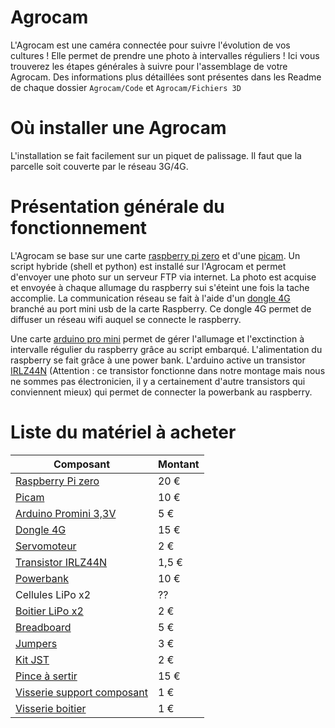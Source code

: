 # Agrocam
L'Agrocam est une caméra connectée pour suivre l'évolution de vos cultures ! Elle permet de prendre une photo à intervalles réguliers !
Ici vous trouverez les étapes générales à suivre pour l'assemblage de votre Agrocam. Des informations plus détaillées sont présentes dans les Readme de chaque dossier ```Agrocam/Code``` et ```Agrocam/Fichiers 3D```



# Où installer une Agrocam
L'installation se fait facilement sur un piquet de palissage. Il faut que la parcelle soit couverte par le réseau 3G/4G.

# Présentation générale du fonctionnement
L'Agrocam se base sur une carte [raspberry pi zero](https://fr.aliexpress.com/item/32862749459.html?spm=a2g0o.productlist.0.0.2db345dfJ8qqIP&algo_pvid=d2d9674d-896a-4ba8-a8f7-3204eff93039&algo_exp_id=d2d9674d-896a-4ba8-a8f7-3204eff93039-56&pdp_ext_f=%7B%22sku_id%22%3A%2265489160780%22%7D&pdp_npi=2%40dis%21EUR%21%2194.15%21%21%21%21%21%400b0a050b16529547418287107e2ee8%2165489160780%21sea) et d'une [picam](https://fr.aliexpress.com/item/4000078355774.html?spm=a2g0o.productlist.0.0.3b0b78afgj07rV&algo_pvid=7b9f3a4e-c2a0-4328-92a0-ba677d3226c6&algo_exp_id=7b9f3a4e-c2a0-4328-92a0-ba677d3226c6-12&pdp_ext_f=%7B%22sku_id%22%3A%2210000000203526796%22%7D&pdp_npi=2%40dis%21EUR%21%219.19%21%21%21%21%21%400b0a050b16529546046245087e2ee8%2110000000203526796%21sea). Un script hybride (shell et python) est installé sur l'Agrocam et permet d'envoyer une photo sur un serveur FTP via internet. La photo est acquise et envoyée à chaque allumage du raspberry sui s'éteint une fois la tache accomplie. La communication réseau se fait à l'aide d'un [dongle 4G](https://fr.aliexpress.com/item/1005004055536615.html?spm=a2g0o.productlist.0.0.598076b34EWXMu&algo_pvid=d27b7dc1-f063-45e8-842d-b50b623dfcb6&algo_exp_id=d27b7dc1-f063-45e8-842d-b50b623dfcb6-6&pdp_ext_f=%7B%22sku_id%22%3A%2212000028196486635%22%7D&pdp_npi=1%40dis%7CEUR%7C%7C14.7%7C%7C%7C%7C%7C%400b0a187916512350350418464e6aef%7C12000028196486635%7Csea) branché au port mini usb de la carte Raspberry. Ce dongle 4G permet de diffuser un réseau wifi auquel se connecte le raspberry. 

Une carte [arduino pro mini](https://fr.aliexpress.com/item/32821902128.html?spm=a2g0o.productlist.0.0.20893f604QgAUg&algo_pvid=2ff0cfa4-a34d-447c-98d9-61316018d354&algo_exp_id=2ff0cfa4-a34d-447c-98d9-61316018d354-0&pdp_ext_f=%7B%22sku_id%22%3A%2267225925112%22%7D&pdp_npi=2%40dis%21EUR%21%215.55%21%21%21%21%21%400b0a050b16529550773306660e2ee6%2167225925112%21sea) permet de gérer l'allumage et l'exctinction à intervalle régulier du raspberry grâce au script embarqué. L'alimentation du raspberry se fait grâce à une power bank. L'arduino active un transistor [IRLZ44N](https://www.mouser.fr/ProductDetail/Infineon-IR/IRLZ44NPBF?qs=9%252BKlkBgLFf15OZZk%252BD0ibg%3D%3D&mgh=1&vip=1&gclid=CjwKCAjw-8qVBhANEiwAfjXLriAW0twH1Cb--4KUks9T8usuCgfEiGjsVVCElXrVpK3je2403yhBJhoCLkIQAvD_BwE) (Attention : ce transistor fonctionne dans notre montage mais nous ne sommes pas électronicien, il y a certainement d'autre transistors qui conviennent mieux) qui permet de connecter la powerbank au raspberry.

# Liste du matériel à acheter

| Composant | Montant |
| ------------- | ------------- |
| [Raspberry Pi zero](https://fr.aliexpress.com/item/1005002762721660.html?_randl_currency=EUR&_randl_shipto=FR&src=google&aff_fcid=f2c9b3fef8f449de83d249fa6d53ca15-1657007543491-08844-UneMJZVf&aff_fsk=UneMJZVf&aff_platform=aaf&sk=UneMJZVf&aff_trace_key=f2c9b3fef8f449de83d249fa6d53ca15-1657007543491-08844-UneMJZVf&terminal_id=0e5bf68749b0416b9d7676273b58898a&afSmartRedirect=y)  | 20 €  |
| [Picam](https://fr.aliexpress.com/item/4000078355774.html?spm=a2g0o.productlist.0.0.3b0b78afgj07rV&algo_pvid=7b9f3a4e-c2a0-4328-92a0-ba677d3226c6&algo_exp_id=7b9f3a4e-c2a0-4328-92a0-ba677d3226c6-12&pdp_ext_f=%7B%22sku_id%22%3A%2210000000203526796%22%7D&pdp_npi=2%40dis%21EUR%21%219.19%21%21%21%21%21%400b0a050b16529546046245087e2ee8%2110000000203526796%21sea) | 10 €  |
| [Arduino Promini 3,3V](https://fr.aliexpress.com/item/32821902128.html?spm=a2g0o.productlist.0.0.20893f604QgAUg&algo_pvid=2ff0cfa4-a34d-447c-98d9-61316018d354&algo_exp_id=2ff0cfa4-a34d-447c-98d9-61316018d354-0&pdp_ext_f=%7B%22sku_id%22%3A%2267225925112%22%7D&pdp_npi=2%40dis%21EUR%21%215.55%21%21%21%21%21%400b0a050b16529550773306660e2ee6%2167225925112%21sea)  | 5 € |
| [Dongle 4G](https://fr.aliexpress.com/item/1005004055536615.html?spm=a2g0o.productlist.0.0.598076b34EWXMu&algo_pvid=d27b7dc1-f063-45e8-842d-b50b623dfcb6&algo_exp_id=d27b7dc1-f063-45e8-842d-b50b623dfcb6-6&pdp_ext_f=%7B%22sku_id%22%3A%2212000028196486635%22%7D&pdp_npi=1%40dis%7CEUR%7C%7C14.7%7C%7C%7C%7C%7C%400b0a187916512350350418464e6aef%7C12000028196486635%7Csea) | 15 €  |
| [Servomoteur](https://fr.aliexpress.com/item/1005002656953090.html?spm=a2g0o.productlist.0.0.53fb21700bPi3D&algo_pvid=11301013-4dff-416d-bb1a-80bb013d84ab&algo_exp_id=11301013-4dff-416d-bb1a-80bb013d84ab-15&pdp_ext_f=%7B%22sku_id%22%3A%2212000021583318282%22%7D&pdp_npi=2%40dis%21EUR%21%215.93%21%21%214.19%21%21%402100bddd16570074155397479e9af6%2112000021583318282%21sea) | 2 €  |
| [Transistor IRLZ44N](https://www.mouser.fr/ProductDetail/Infineon-IR/IRLZ44NPBF?qs=9%252BKlkBgLFf15OZZk%252BD0ibg%3D%3D&mgh=1&vip=1&gclid=CjwKCAjw-8qVBhANEiwAfjXLriAW0twH1Cb--4KUks9T8usuCgfEiGjsVVCElXrVpK3je2403yhBJhoCLkIQAvD_BwE)  | 1,5 €  |
| [Powerbank](https://www.mouser.fr/ProductDetail/Adafruit/4288?qs=d0WKAl%252BL4KaLuObph3iyfQ%3D%3D) | 10 €  |
| Cellules LiPo x2 | ??  |
| [Boitier LiPo x2](https://fr.aliexpress.com/item/1005001707889794.html?spm=a2g0o.productlist.0.0.39e52962mhFIcw&algo_pvid=ccc0cd9c-90a7-48fd-a7ff-f63f1621e400&algo_exp_id=ccc0cd9c-90a7-48fd-a7ff-f63f1621e400-0&pdp_ext_f=%7B%22sku_id%22%3A%2212000017237055961%22%7D&pdp_npi=2%40dis%21EUR%21%211.9%21%21%21%21%21%400b0a0ae216570115589348199e4a01%2112000017237055961%21sea) | 2 €  |
| [Breadboard](https://fr.aliexpress.com/item/1005001704653648.html?spm=a2g0o.productlist.0.0.7cde3af1ADmWQy&ad_pvid=20220705011427923579849477640017065198_3&s=p) | 5 € |
| [Jumpers](https://fr.aliexpress.com/item/1005002118864496.html?spm=a2g0o.productlist.0.0.530740cfAR8qgh&algo_pvid=0429f2d3-4abb-4a2c-b8bd-1748949ab90c&algo_exp_id=0429f2d3-4abb-4a2c-b8bd-1748949ab90c-8&pdp_ext_f=%7B%22sku_id%22%3A%2212000023064345895%22%7D&pdp_npi=2%40dis%21EUR%21%213.29%21%21%214.03%21%21%402100bb5116570122092244505ed183%2112000023064345895%21sea) | 3 €  |
| [Kit JST](https://fr.aliexpress.com/item/1005003422202370.html?spm=a2g0o.productlist.0.0.2eb85a5duk04cJ&algo_pvid=41b3bc5e-84cd-4fbe-933e-c4d3120288d9&algo_exp_id=41b3bc5e-84cd-4fbe-933e-c4d3120288d9-7&pdp_ext_f=%7B%22sku_id%22%3A%2212000025716082488%22%7D&pdp_npi=2%40dis%21EUR%21%212.13%21%21%211.69%21%21%402100bdf016570105419446040ebdca%2112000025716082488%21sea) | 2 € |
| [Pince à sertir](https://fr.aliexpress.com/item/32868911434.html?spm=a2g0o.productlist.0.0.2f587e06bSnjd5&algo_pvid=04e6c361-f4e5-43c0-ad2c-eed0e5f49ecf&algo_exp_id=04e6c361-f4e5-43c0-ad2c-eed0e5f49ecf-47&pdp_ext_f=%7B%22sku_id%22%3A%2266131948288%22%7D&pdp_npi=2%40dis%21EUR%21%2114.12%21%21%217.56%21%21%402100bdf016570107144048375ebdca%2166131948288%21sea) | 15 €  |
| [Visserie support composant](https://fr.aliexpress.com/item/1005002324715062.html?spm=a2g0o.productlist.0.0.764c3f2b8lFqQH&algo_pvid=24349cd5-9301-41b6-af63-d6aa2ae00a2c&algo_exp_id=24349cd5-9301-41b6-af63-d6aa2ae00a2c-4&pdp_ext_f=%7B%22sku_id%22%3A%2212000020091507818%22%7D&pdp_npi=2%40dis%21EUR%21%213.8%21%21%21%21%21%400b0a0ae216570112948036065e4a01%2112000020091507818%21sea) | 1 €  |
| [Visserie boitier](https://fr.aliexpress.com/item/10000150053486.html?spm=a2g0o.productlist.0.0.14261206iFznJY&algo_pvid=ce94aece-006d-4237-84f0-6779d910fc02&algo_exp_id=ce94aece-006d-4237-84f0-6779d910fc02-1&pdp_ext_f=%7B%22sku_id%22%3A%2220000000127991024%22%7D&pdp_npi=2%40dis%21EUR%21%210.91%21%21%21%21%21%400b0a0ae216570113345626393e4a01%2120000000127991024%21sea) | 1 €  |
